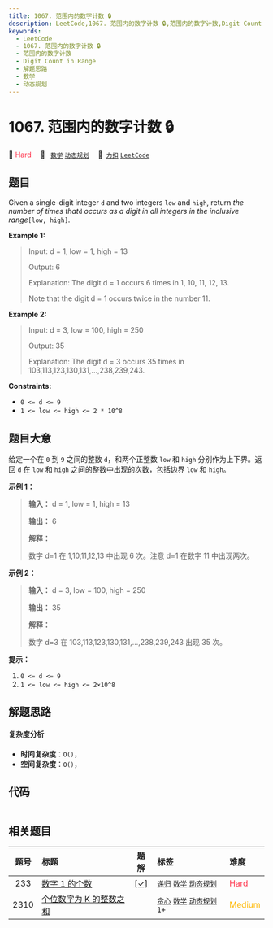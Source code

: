 ```yaml
---
title: 1067. 范围内的数字计数 🔒
description: LeetCode,1067. 范围内的数字计数 🔒,范围内的数字计数,Digit Count in Range,解题思路,数学,动态规划
keywords:
  - LeetCode
  - 1067. 范围内的数字计数 🔒
  - 范围内的数字计数
  - Digit Count in Range
  - 解题思路
  - 数学
  - 动态规划
---
```


# 1067. 范围内的数字计数 🔒

🔴 <font color=#ff334b>Hard</font>&emsp; 🔖&ensp; [`数学`](/tag/math.md) [`动态规划`](/tag/dynamic-programming.md)&emsp; 🔗&ensp;[`力扣`](https://leetcode.cn/problems/digit-count-in-range) [`LeetCode`](https://leetcode.com/problems/digit-count-in-range)

## 题目

Given a single-digit integer `d` and two integers `low` and `high`, return
_the number of times that_`d` _occurs as a digit in all integers in the
inclusive range_`[low, high]`.



**Example 1:**

> Input: d = 1, low = 1, high = 13
> 
> Output: 6
> 
> Explanation: The digit d = 1 occurs 6 times in 1, 10, 11, 12, 13.
> 
> Note that the digit d = 1 occurs twice in the number 11.

**Example 2:**

> Input: d = 3, low = 100, high = 250
> 
> Output: 35
> 
> Explanation: The digit d = 3 occurs 35 times in 103,113,123,130,131,...,238,239,243.

**Constraints:**

  * `0 <= d <= 9`
  * `1 <= low <= high <= 2 * 10^8`


## 题目大意

给定一个在 `0` 到 `9` 之间的整数 `d`，和两个正整数 `low` 和 `high` 分别作为上下界。返回 `d` 在 `low` 和
`high` 之间的整数中出现的次数，包括边界 `low` 和 `high`。



**示例 1：**

> 
> 
> 
> 
> 
> **输入：** d = 1, low = 1, high = 13
> 
> **输出：** 6
> 
> **解释：**
> 
> 数字 d=1 在 1,10,11,12,13 中出现 6 次。注意 d=1 在数字 11 中出现两次。
> 
> 

**示例 2：**

> 
> 
> 
> 
> 
> **输入：** d = 3, low = 100, high = 250
> 
> **输出：** 35
> 
> **解释：**
> 
> 数字 d=3 在 103,113,123,130,131,...,238,239,243 出现 35 次。
> 
> 



**提示：**

  1. `0 <= d <= 9`
  2. `1 <= low <= high <= 2×10^8`


## 解题思路

#### 复杂度分析

- **时间复杂度**：`O()`，
- **空间复杂度**：`O()`，

## 代码

```javascript

```

## 相关题目

<!-- prettier-ignore -->
| 题号 | 标题 | 题解 | 标签 | 难度 |
| :------: | :------ | :------: | :------ | :------ |
| 233 | [数字 1 的个数](https://leetcode.com/problems/number-of-digit-one) | [[✓]](/problem/0233.md) |  [`递归`](/tag/recursion.md) [`数学`](/tag/math.md) [`动态规划`](/tag/dynamic-programming.md) | <font color=#ff334b>Hard</font> |
| 2310 | [个位数字为 K 的整数之和](https://leetcode.com/problems/sum-of-numbers-with-units-digit-k) |  |  [`贪心`](/tag/greedy.md) [`数学`](/tag/math.md) [`动态规划`](/tag/dynamic-programming.md) `1+` | <font color=#ffb800>Medium</font> |